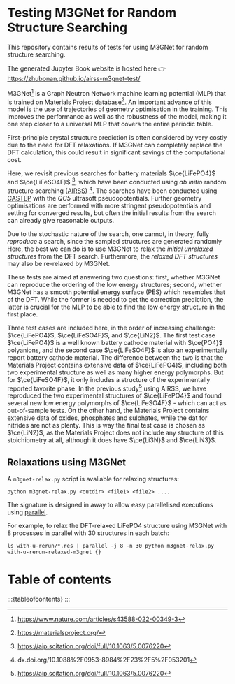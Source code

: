 # Testing M3GNet for Random Structure Searching


This repository contains results of tests for using M3GNet for random structure searching.

The generated Jupyter Book website is hosted here 👉 https://zhubonan.github.io/airss-m3gnet-test/

M3GNet[^m3gnet] is a Graph Neutron Network machine learning potential (MLP) that is trained on Materials Project database[^mp].
An important advance of this model is the use of trajectories of geometry optimisation in the training.
This improves the performance as well as the robustness of the model, making it one step closer to a universal MLP that covers the entire periodic table.

First-principle crystal structure prediction is often considered by very costly due to the need for DFT relaxations.
If M3GNet can completely replace the DFT calculation, this could result in significant savings of the computational cost.

Here, we revisit previous searches for battery materials $\ce{LiFePO4}$ and $\ce{LiFeSO4F}$ [^search1], which have been conducted using *ab initio* random structure searching ([AIRSS](https://www.mtg.msm.cam.ac.uk/Codes/AIRSS)) [^airss].
The searches have been conducted using [CASTEP](http://www.castep.org/) with the *QC5* ultrasoft pseudopotentials.
Further geometry optimisations are performed with more stringent pseudopotentials and setting for converged results, but often the initial results from the search can already give reasonable outputs.

Due to the stochastic nature of the search, one cannot, in theory, fully *reproduce* a search, 
since the sampled structures are generated randomly
Here, the best we can do is to use M3GNet to relax the *initial unrelaxed structures* from the DFT search.
Furthermore, the *relaxed DFT structures* may also be re-relaxed by M3GNet.

These tests are aimed at answering two questions: first, whether M3GNet can reproduce the ordering of the low energy structures; second, whether M3GNet has a smooth potential energy surface (PES) which resembles that of the DFT. 
While the former is needed to get the correction prediction, the latter is crucial for the MLP to be able to find the low energy structure in the first place. 

Three test cases are included here, in the order of increasing challenge: $\ce{LiFePO4}$, $\ce{LiFeSO4F}$, and $\ce{LiN2}$.
The first test case $\ce{LiFePO4}$ is a well known battery cathode material with $\ce{PO4}$ polyanions,
and the second case $\ce{LiFeSO4F}$ is also an experimentally report battery cathode material.
The difference between the two is that the Materials Project contains extensive data of $\ce{LiFePO4}$, 
including both two experimental structure as well as many higher energy polymorphs.
But for $\ce{LiFeSO4F}$, it only includes a structure of the experimentally reported tavorite phase.
In the previous study[^search1] using AIRSS, we have reproduced the two experimental structures of 
$\ce{LiFePO4}$ and found several new low energy polymorphs of $\ce{LiFeSO4F}$ - which can act as out-of-sample tests.
On the other hand, the Materials Project contains extensive data of oxides, phosphates and sulphates, 
while the dat for nitrides are not as plenty.
This is way the final test case is chosen as $\ce{LiN2}$, as the Materials Project does not include any structure
of this stoichiometry at all, although it does have $\ce{Li3N}$ and $\ce{LiN3}$.


[^m3gnet]: https://www.nature.com/articles/s43588-022-00349-3
[^mp]: https://materialsproject.org/
[^search1]: https://aip.scitation.org/doi/full/10.1063/5.0076220
[^airss]: dx.doi.org/10.1088%2F0953-8984%2F23%2F5%2F053201

## Relaxations using M3GNet

A `m3gnet-relax.py` script is avaliable for relaxing structures:


```
python m3gnet-relax.py <outdir> <file1> <file2> ....
```

The signature is designed in away to allow easy parallelised executions using [parallel](https://www.gnu.org/software/parallel/). 

For example, to relax the DFT-relaxed LiFePO4 structure using M3GNet with 8 processes in parallel with 30 structures in each batch:

```
ls with-u-rerun/*.res | parallel -j 8 -n 30 python m3gnet-relax.py with-u-rerun-relaxed-m3gnet {}
```


# Table of contents

:::{tableofcontents}
:::

